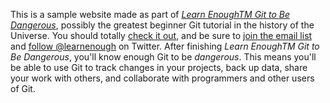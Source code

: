 
This is a sample website made as part of [*Learn EnoughTM Git to Be Dangerous*](https://www.learnenough.com/git-tutorial), possibly the greatest beginner Git tutorial in the history of the Universe. You should totally [ check it out](https://www.learnenough.com/git-tutorial), and be sure to [join the email list](https://www.learnenough.com/#email_list) and
[follow @learnenough](http://twitter.com/learnenough) on Twitter.
After finishing *Learn EnoughTM Git to Be Dangerous*, you'll know enough Git to be *dangerous*. This means you'll be able to use Git to track changes in your projects, back up data, share your work with others, and collaborate with programmers and other users of Git.
